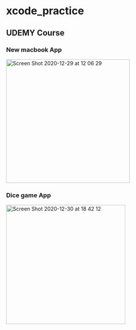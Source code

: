 # xcode_practice

## UDEMY Course


### New macbook App

<img width="334" alt="Screen Shot 2020-12-29 at 12 06 29" src="https://user-images.githubusercontent.com/37032956/103343252-022b2600-4acf-11eb-8bb5-bb70e9d71d8f.png">


### Dice game App

<img width="322" alt="Screen Shot 2020-12-30 at 18 42 12" src="https://user-images.githubusercontent.com/37032956/103343264-05bead00-4acf-11eb-8493-51e3c3cb50d5.png">
